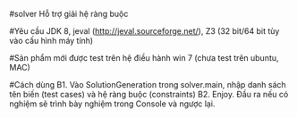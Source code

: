 #solver
Hỗ trợ giải hệ ràng buộc

#Yêu cầu
JDK 8, jeval (http://jeval.sourceforge.net/), Z3 (32 bit/64 bit tùy vào cấu hình máy tính)

#Sản phẩm mới được test trên hệ điều hành win 7 (chưa test trên ubuntu, MAC)

#Cách dùng
B1. Vào SolutionGeneration trong solver.main, nhập danh sách tên biến (test cases) và hệ ràng buộc (constraints)
B2. Enjoy. Đầu ra nếu có nghiệm sẽ trình bày nghiệm trong Console và ngược lại.
